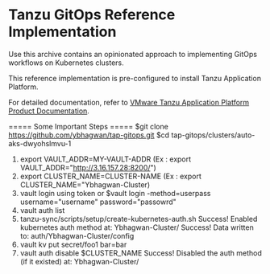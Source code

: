 # Tanzu GitOps Reference Implementation

Use this archive contains an opinionated approach to implementing GitOps workflows on Kubernetes clusters.

This reference implementation is pre-configured to install Tanzu Application Platform.

For detailed documentation, refer to [VMware Tanzu Application Platform Product Documentation](https://docs.vmware.com/en/VMware-Tanzu-Application-Platform/1.5/tap/install-gitops-intro.html).


===== Some Important Steps =====
$git clone https://github.com/ybhagwan/tap-gitops.git
$cd tap-gitops/clusters/auto-aks-dwyohslmvu-1

1. export VAULT_ADDR=MY-VAULT-ADDR    (Ex : export VAULT_ADDR="http://3.16.157.28:8200/")
2. export CLUSTER_NAME=CLUSTER-NAME   (Ex : export CLUSTER_NAME="Ybhagwan-Cluster)
3. vault login using token or $vault login -method=userpass username="username" password="passowrd"
4. vault auth list
5. tanzu-sync/scripts/setup/create-kubernetes-auth.sh
Success! Enabled kubernetes auth method at: Ybhagwan-Cluster/
Success! Data written to: auth/Ybhagwan-Cluster/config
6. vault kv put secret/foo1 bar=bar
7. vault auth disable $CLUSTER_NAME
Success! Disabled the auth method (if it existed) at: Ybhagwan-Cluster/

